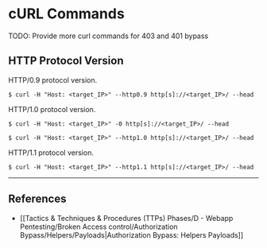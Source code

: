 # cURL Commands

TODO: Provide more curl commands for 403 and 401 bypass

## HTTP Protocol Version

HTTP/0.9 protocol version.

```
$ curl -H "Host: <target_IP>" --http0.9 http[s]://<target_IP>/ --head
```

HTTP/1.0 protocol version.

```
$ curl -H "Host: <target_IP>" -0 http[s]://<target_IP>/ --head

$ curl -H "Host: <target_IP>" --http1.0 http[s]://<target_IP>/ --head
```

HTTP/1.1 protocol version.

```
$ curl -H "Host: <target_IP>" --http1.1 http[s]://<target_IP>/ --head
```

---
## References

- [[Tactics & Techniques & Procedures (TTPs) Phases/D - Webapp Pentesting/Broken Access control/Authorization Bypass/Helpers/Payloads|Authorization Bypass: Helpers Payloads]]